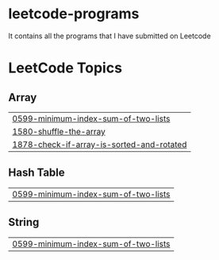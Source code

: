 # leetcode-programs
It contains all the programs that I have submitted on Leetcode

<!---LeetCode Topics Start-->
# LeetCode Topics
## Array
|  |
| ------- |
| [0599-minimum-index-sum-of-two-lists](https://github.com/ssshekhu53/leetcode-programs/tree/master/0599-minimum-index-sum-of-two-lists) |
| [1580-shuffle-the-array](https://github.com/ssshekhu53/leetcode-programs/tree/master/1580-shuffle-the-array) |
| [1878-check-if-array-is-sorted-and-rotated](https://github.com/ssshekhu53/leetcode-programs/tree/master/1878-check-if-array-is-sorted-and-rotated) |
## Hash Table
|  |
| ------- |
| [0599-minimum-index-sum-of-two-lists](https://github.com/ssshekhu53/leetcode-programs/tree/master/0599-minimum-index-sum-of-two-lists) |
## String
|  |
| ------- |
| [0599-minimum-index-sum-of-two-lists](https://github.com/ssshekhu53/leetcode-programs/tree/master/0599-minimum-index-sum-of-two-lists) |
<!---LeetCode Topics End-->